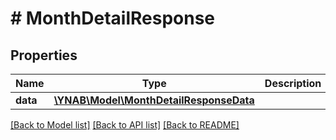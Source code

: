 # # MonthDetailResponse

## Properties

Name | Type | Description | Notes
------------ | ------------- | ------------- | -------------
**data** | [**\YNAB\Model\MonthDetailResponseData**](MonthDetailResponseData.md) |  | 

[[Back to Model list]](../../README.md#documentation-for-models) [[Back to API list]](../../README.md#documentation-for-api-endpoints) [[Back to README]](../../README.md)


